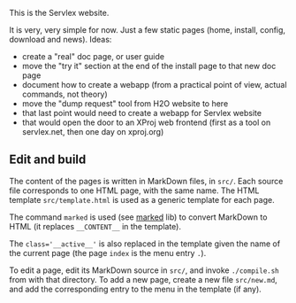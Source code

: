 This is the Servlex website.

It is very, very simple for now.  Just a few static pages (home, install,
config, download and news).  Ideas:

- create a "real" doc page, or user guide
- move the "try it" section at the end of the install page to that new doc page
- document how to create a webapp (from a practical point of view, actual
  commands, not theory)
- move the "dump request" tool from H2O website to here
- that last point would need to create a webapp for Servlex website
- that would open the door to an XProj web frontend (first as a tool on
  servlex.net, then one day on xproj.org)

## Edit and build

The content of the pages is written in MarkDown files, in `src/`.  Each source
file corresponds to one HTML page, with the same name.  The HTML template
`src/template.html` is used as a generic template for each page.

The command `marked` is used (see [marked](https://github.com/chjj/marked) lib)
to convert MarkDown to HTML (it replaces `__CONTENT__` in the template).

The `class='__active__'` is also replaced in the template given the name of the
current page (the page `index` is the menu entry `.`).

To edit a page, edit its MarkDown source in `src/`, and invoke `./compile.sh`
from with that directory.  To add a new page, create a new file `src/new.md`,
and add the corresponding entry to the menu in the template (if any).
